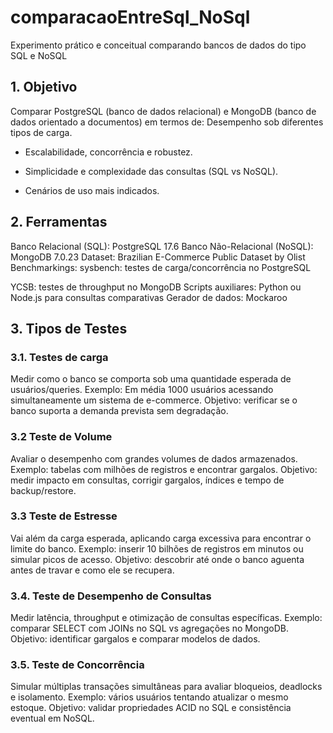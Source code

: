 # comparacaoEntreSql_NoSql
Experimento prático e conceitual comparando bancos de dados do tipo SQL e NoSQL

## 1. Objetivo
Comparar PostgreSQL (banco de dados relacional) e MongoDB (banco de dados orientado a documentos) em termos de:
Desempenho sob diferentes tipos de carga.


- Escalabilidade, concorrência e robustez.


- Simplicidade e complexidade das consultas (SQL vs NoSQL).


- Cenários de uso mais indicados.



## 2. Ferramentas
Banco Relacional (SQL): PostgreSQL 17.6
Banco Não-Relacional (NoSQL): MongoDB 7.0.23
Dataset: Brazilian E-Commerce Public Dataset by Olist
Benchmarkings:
sysbench: testes de carga/concorrência no PostgreSQL


YCSB: testes de throughput no MongoDB
Scripts auxiliares: Python ou Node.js para consultas comparativas
Gerador de dados: Mockaroo


## 3. Tipos de Testes
### 3.1. Testes de carga
Medir como o banco se comporta sob uma quantidade esperada de usuários/queries.
Exemplo: Em média 1000 usuários acessando simultaneamente um sistema de e-commerce.
Objetivo: verificar se o banco suporta a demanda prevista sem degradação.

### 3.2 Teste de Volume
Avaliar o desempenho com grandes volumes de dados armazenados.
Exemplo: tabelas com milhões de registros e encontrar gargalos.
Objetivo: medir impacto em consultas, corrigir gargalos, índices e tempo de backup/restore.

### 3.3 Teste de Estresse
Vai além da carga esperada, aplicando carga excessiva para encontrar o limite do banco.
Exemplo: inserir 10 bilhões de registros em minutos ou simular picos de acesso.
Objetivo: descobrir até onde o banco aguenta antes de travar e como ele se recupera.

### 3.4. Teste de Desempenho de Consultas
Medir latência, throughput e otimização de consultas específicas.
Exemplo: comparar SELECT com JOINs no SQL vs agregações no MongoDB.
Objetivo: identificar gargalos e comparar modelos de dados.

### 3.5. Teste de Concorrência 
Simular múltiplas transações simultâneas para avaliar bloqueios, deadlocks e isolamento.
Exemplo: vários usuários tentando atualizar o mesmo estoque.
Objetivo: validar propriedades ACID no SQL e consistência eventual em NoSQL.



